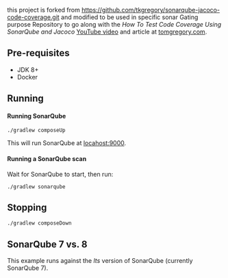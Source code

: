 this project is forked from https://github.com/tkgregory/sonarqube-jacoco-code-coverage.git and modified to be used in specific sonar Gating purpose
Repository to go along with the *How To Test Code Coverage Using SonarQube and Jacoco* 
[YouTube video](https://youtu.be/6BTOd0X8UCs) and article at [tomgregory.com](https://tomgregory.com/how-to-measure-code-coverage-using-sonarqube-and-jacoco/).

## Pre-requisites

* JDK 8+
* Docker

## Running

#### Running SonarQube

`./gradlew composeUp`

This will run SonarQube at [locahost:9000](http://localhost:9000).

#### Running a SonarQube scan

Wait for SonarQube to start, then run:

`./gradlew sonarqube`

## Stopping

`./gradlew composeDown`

## SonarQube 7 vs. 8

This example runs against the *lts* version of SonarQube (currently SonarQube 7).

